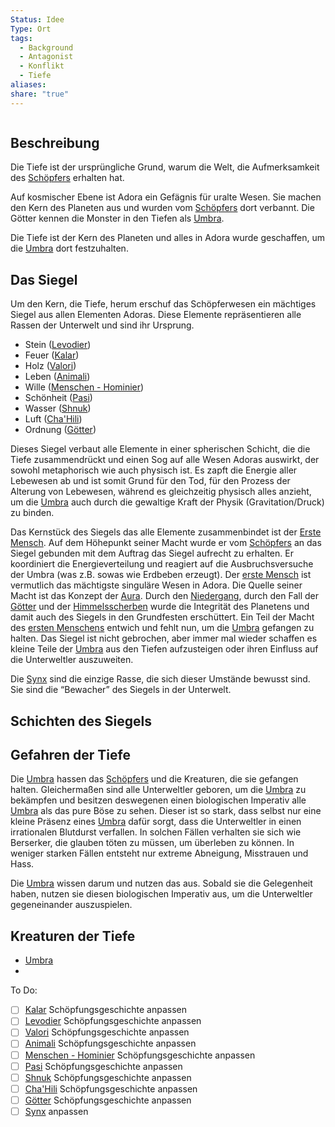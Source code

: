 ```yaml
---
Status: Idee
Type: Ort
tags:
  - Background
  - Antagonist
  - Konflikt
  - Tiefe
aliases: 
share: "true"
---
```



```table-of-contents
```
## Beschreibung

Die Tiefe ist der ursprüngliche Grund, warum die Welt, die Aufmerksamkeit des [Schöpfers](../../../G%C3%B6tter/Reihen%20der%20G%C3%B6tter/Sch%C3%B6pferwesen.md) erhalten hat. 

Auf kosmischer Ebene ist Adora ein Gefägnis für uralte Wesen. Sie machen den Kern des Planeten aus und wurden vom [Schöpfers](../../../G%C3%B6tter/Reihen%20der%20G%C3%B6tter/Sch%C3%B6pferwesen.md) dort verbannt. Die Götter kennen die Monster in den Tiefen als [Umbra](../../../Gefahren/Feinde%20der%20G%C3%B6tter/Die%20Umbra/Umbra.md). 

Die Tiefe ist der Kern des Planeten und alles in Adora wurde geschaffen, um die [Umbra](../../../Gefahren/Feinde%20der%20G%C3%B6tter/Die%20Umbra/Umbra.md) dort festzuhalten. 


## Das Siegel

Um den Kern, die Tiefe, herum erschuf das Schöpferwesen ein mächtiges Siegel aus allen Elementen Adoras. Diese Elemente repräsentieren alle Rassen der Unterwelt und sind ihr Ursprung. 
- Stein ([Levodier](../../../Rassen%20-%20Spezies/Levodier.md))
- Feuer ([Kalar](../../../Rassen%20-%20Spezies/Kalar.md))
- Holz ([Valori](../../../Rassen%20-%20Spezies/Valori.md))
- Leben ([Animali](../../../Rassen%20-%20Spezies/Animali.md))
- Wille ([Menschen - Hominier](../../../Rassen%20-%20Spezies/Menschen%20-%20Hominier.md))
- Schönheit ([Pasi](../../../Rassen%20-%20Spezies/Pasi.md))
- Wasser ([Shnuk](../../../../../Shnuk.md))
- Luft ([Cha'Hili](../../../../../Cha'Hili.md))
- Ordnung ([Götter](../../../../../G%C3%B6tter.md))

Dieses Siegel verbaut alle Elemente in einer spherischen Schicht, die die Tiefe zusammendrückt und einen Sog auf alle Wesen Adoras auswirkt, der sowohl metaphorisch wie auch physisch ist. Es zapft die Energie aller Lebewesen ab und ist somit Grund für den Tod, für den Prozess der Alterung von Lebewesen, während es gleichzeitig physisch alles anzieht, um die [Umbra](../../../Gefahren/Feinde%20der%20G%C3%B6tter/Die%20Umbra/Umbra.md) auch durch die gewaltige Kraft der Physik (Gravitation/Druck) zu binden. 

Das Kernstück des Siegels das alle Elemente zusammenbindet ist der [Erste Mensch](../../../Rassen%20-%20Spezies/Erste%20Mensch.md). Auf dem Höhepunkt seiner Macht wurde er vom [Schöpfers](../../../G%C3%B6tter/Reihen%20der%20G%C3%B6tter/Sch%C3%B6pferwesen.md) an das Siegel gebunden mit dem Auftrag das Siegel aufrecht zu erhalten. Er koordiniert die Energieverteilung und reagiert auf die Ausbruchsversuche der Umbra (was z.B. sowas wie Erdbeben erzeugt). Der [erste Mensch](../../../Rassen%20-%20Spezies/Erste%20Mensch.md) ist vermutlich das mächtigste singuläre Wesen in Adora. Die Quelle seiner Macht ist das Konzept der [Aura](../../../../../Aura.md). Durch den [Niedergang](../../../Geschichte%20von%20Adora/Der%20Niedergang.md), durch den Fall der [Götter](../../../../../G%C3%B6tter.md) und der [Himmelsscherben](../../Der%20Himmel/Himmelsscherben.md) wurde die Integrität des Planetens und damit auch des Siegels in den Grundfesten erschüttert. Ein Teil der Macht des [ersten Menschens](../../../Rassen%20-%20Spezies/Erste%20Mensch.md) entwich und fehlt nun, um die [Umbra](../../../Gefahren/Feinde%20der%20G%C3%B6tter/Die%20Umbra/Umbra.md) gefangen zu halten. Das Siegel ist nicht gebrochen, aber immer mal wieder schaffen es kleine Teile der [Umbra](../../../Gefahren/Feinde%20der%20G%C3%B6tter/Die%20Umbra/Umbra.md) aus den Tiefen aufzusteigen oder ihren Einfluss auf die Unterweltler auszuweiten. 

Die [Synx](../../../Rassen%20-%20Spezies/Synx.md) sind die einzige Rasse, die sich dieser Umstände bewusst sind. Sie sind die “Bewacher” des Siegels in der Unterwelt. 


## Schichten des Siegels



## Gefahren der Tiefe

Die [Umbra](../../../Gefahren/Feinde%20der%20G%C3%B6tter/Die%20Umbra/Umbra.md) hassen das [Schöpfers](../../../G%C3%B6tter/Reihen%20der%20G%C3%B6tter/Sch%C3%B6pferwesen.md) und die Kreaturen, die sie gefangen halten. Gleichermaßen sind alle Unterweltler geboren, um die [Umbra](../../../Gefahren/Feinde%20der%20G%C3%B6tter/Die%20Umbra/Umbra.md) zu bekämpfen und besitzen deswegenen einen biologischen Imperativ alle [Umbra](../../../Gefahren/Feinde%20der%20G%C3%B6tter/Die%20Umbra/Umbra.md) als das pure Böse zu sehen. Dieser ist so stark, dass selbst nur eine kleine Präsenz eines [Umbra](../../../Gefahren/Feinde%20der%20G%C3%B6tter/Die%20Umbra/Umbra.md) dafür sorgt, dass die Unterweltler in einen irrationalen Blutdurst verfallen. In solchen Fällen verhalten sie sich wie Berserker, die glauben töten zu müssen, um überleben zu können. In weniger starken Fällen entsteht nur extreme Abneigung, Misstrauen und Hass. 

Die [Umbra](../../../Gefahren/Feinde%20der%20G%C3%B6tter/Die%20Umbra/Umbra.md) wissen darum und nutzen das aus. Sobald sie die Gelegenheit haben, nutzen sie diesen biologischen Imperativ aus, um die Unterweltler gegeneinander auszuspielen. 


## Kreaturen der Tiefe

- [Umbra](../../../Gefahren/Feinde%20der%20G%C3%B6tter/Die%20Umbra/Umbra.md)
- 




To Do:
- [ ] [Kalar](../../../Rassen%20-%20Spezies/Kalar.md) Schöpfungsgeschichte anpassen 
- [ ] [Levodier](../../../Rassen%20-%20Spezies/Levodier.md) Schöpfungsgeschichte anpassen
- [ ] [Valori](../../../Rassen%20-%20Spezies/Valori.md) Schöpfungsgeschichte anpassen 
- [ ] [Animali](../../../Rassen%20-%20Spezies/Animali.md) Schöpfungsgeschichte anpassen 
- [ ] [Menschen - Hominier](../../../Rassen%20-%20Spezies/Menschen%20-%20Hominier.md) Schöpfungsgeschichte anpassen 
- [ ] [Pasi](../../../Rassen%20-%20Spezies/Pasi.md) Schöpfungsgeschichte anpassen 
- [ ] [Shnuk](../../../../../Shnuk.md) Schöpfungsgeschichte anpassen 
- [ ] [Cha'Hili](../../../../../Cha'Hili.md) Schöpfungsgeschichte anpassen 
- [ ] [Götter](../../../../../G%C3%B6tter.md) Schöpfungsgeschichte anpassen 
- [ ] [Synx](../../../Rassen%20-%20Spezies/Synx.md) anpassen